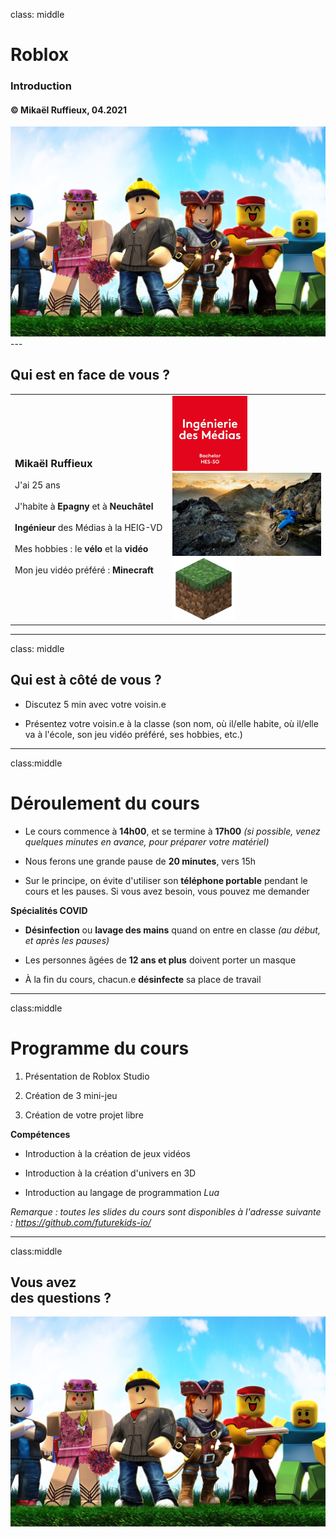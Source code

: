 class: middle

<h1><span class="secondary-color main-title">Roblox</span></h1>

### Introduction

#### &copy; Mikaël Ruffieux, 04.2021

<img class="first-slide-image" src="../sources_cours/img/first_slide.png">
---

## Qui est <span class="secondary-color">en face</span> de vous ?

<table class="unstyled-table">
  <tr>
    <td style="width: 50%;">
      <h3>Mikaël Ruffieux</h3>
      J'ai 25 ans<br/><br/>
      J'habite à <b>Epagny</b> et à <b>Neuchâtel</b><br/><br/>
      <b>Ingénieur</b> des Médias à la HEIG-VD<br/><br/>
      Mes hobbies : le <b>vélo</b> et la <b>vidéo</b><br/><br/>
      Mon jeu vidéo préféré : <b>Minecraft</b>
    </td>
    <td style="width: 50%;">
      <img style="max-height: 120px; width: auto;" src="../sources_cours/img/comem.jpg">
      <img style="max-height: 150px; width: auto;" src="../sources_cours/img/mtb.jpeg">
      <img style="max-height: 100px; width: auto;" src="../sources_cours/img/minecraft.png">
    </td>
  </tr>
</table>

---
class: middle

## Qui est <span class="secondary-color">à côté</span> de vous ?

- Discutez 5 min avec votre voisin.e

- Présentez votre voisin.e à la classe (son nom, où il/elle habite, où il/elle va à l'école, son jeu vidéo préféré, ses hobbies, etc.)


---
class:middle

# Déroulement du <span class="secondary-color">cours</span>

- Le cours commence à **14h00**, et se termine à **17h00** 
  *(si possible, venez quelques minutes en avance, pour préparer votre matériel)*

- Nous ferons une grande pause de **20 minutes**, vers 15h

- Sur le principe, on évite d'utiliser son **téléphone portable** pendant le cours et les pauses. Si vous avez besoin, vous pouvez me demander

<span class="secondary-color"><b>Spécialités COVID</b></span>
- **Désinfection** ou **lavage des mains** quand on entre en classe *(au début, et après les pauses)*

- Les personnes âgées de **12 ans et plus** doivent porter un masque

- À la fin du cours, chacun.e **désinfecte** sa place de travail

---
class:middle

# Programme du <span class="secondary-color">cours</span>


1. Présentation de Roblox Studio

2. Création de 3 mini-jeu

3. Création de votre projet libre

<span class="secondary-color"><b>Compétences</b></span>

- Introduction à la création de jeux vidéos

- Introduction à la création d'univers en 3D

- Introduction au langage de programmation *Lua*

*Remarque : toutes les slides du cours sont disponibles à l'adresse suivante : https://github.com/futurekids-io/*

---
class:middle

## Vous avez <br/>des <span class="secondary-color">questions</span> ? 

<img class="first-slide-image" src="../sources_cours/img/first_slide.png">

<!-- ################ Fin de la présentation ################### -->